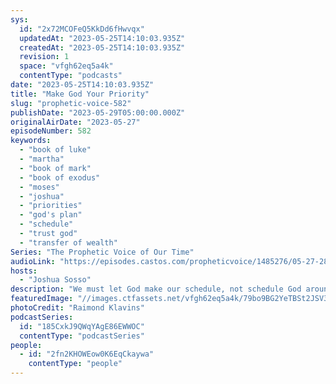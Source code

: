 ```yaml
---
sys:
  id: "2x72MCOFeQ5KkDd6fHwvqx"
  updatedAt: "2023-05-25T14:10:03.935Z"
  createdAt: "2023-05-25T14:10:03.935Z"
  revision: 1
  space: "vfgh62eq5a4k"
  contentType: "podcasts"
date: "2023-05-25T14:10:03.935Z"
title: "Make God Your Priority"
slug: "prophetic-voice-582"
publishDate: "2023-05-29T05:00:00.000Z"
originalAirDate: "2023-05-27"
episodeNumber: 582
keywords:
  - "book of luke"
  - "martha"
  - "book of mark"
  - "book of exodus"
  - "moses"
  - "joshua"
  - "priorities"
  - "god's plan"
  - "schedule"
  - "trust god"
  - "transfer of wealth"
Series: "The Prophetic Voice of Our Time"
audioLink: "https://episodes.castos.com/propheticvoice/1485276/05-27-28-23-The-Prophetic-Voice-of-our-Time-mixdown-.mp3"
hosts:
  - "Joshua Sosso"
description: "We must let God make our schedule, not schedule God around. How many times have you missed the move of God because you were focusing on something you thought was more important? No, we must lay down our own priorities and prioritize what God is telling us. We must trust that whatever God has for us is better. That is how we will be a part of this great move."
featuredImage: "//images.ctfassets.net/vfgh62eq5a4k/79bo9BG2YeTBSt2JSV3KH9/449c2c66528dc8a46515468034c7c512/raimond-klavins-IRw2HBYnOKc-unsplash.jpg"
photoCredit: "Raimond Klavins"
podcastSeries:
  id: "185CxkJ9QWqYAgE86EWWOC"
  contentType: "podcastSeries"
people:
  - id: "2fn2KHOWEow0K6EqCkaywa"
    contentType: "people"
---
```

